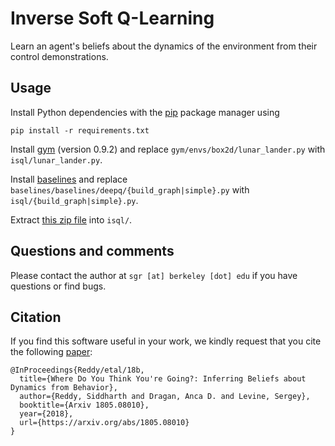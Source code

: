 Inverse Soft Q-Learning
=======================

Learn an agent's beliefs about the dynamics of the environment from their control demonstrations.

Usage
-----

Install Python dependencies with the [pip](https://pip.pypa.io/en/stable/installing/) package
manager using

```
pip install -r requirements.txt
```

Install [gym](https://github.com/openai/gym) (version 0.9.2) and replace `gym/envs/box2d/lunar_lander.py` with `isql/lunar_lander.py`.

Install [baselines](https://github.com/openai/baselines) and replace `baselines/baselines/deepq/{build_graph|simple}.py` with `isql/{build_graph|simple}.py`.

Extract [this zip file](https://drive.google.com/file/d/1z-SzHf5T2Ynpj-5dwVcB4TCNEehleR9K/view?usp=sharing) into `isql/`.

Questions and comments
----------------------

Please contact the author at `sgr [at] berkeley [dot] edu` if you have questions or find bugs.

Citation
--------
If you find this software useful in your work, we kindly request that you cite the following [paper](https://arxiv.org/abs/1805.08010):

```
@InProceedings{Reddy/etal/18b,
  title={Where Do You Think You're Going?: Inferring Beliefs about Dynamics from Behavior},
  author={Reddy, Siddharth and Dragan, Anca D. and Levine, Sergey},
  booktitle={Arxiv 1805.08010},
  year={2018},
  url={https://arxiv.org/abs/1805.08010}
}
```
